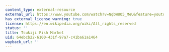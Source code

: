 ```yaml
---
content_type: external-resource
external_url: https://www.youtube.com/watch?v=NqbWUO5_MeU&feature=youtu.be
has_external_license_warning: true
license: https://en.wikipedia.org/wiki/All_rights_reserved
status: ''
title: Tsukiji Fish Market
uid: 64ebcb22-6100-431f-97a7-c41ba61a1464
wayback_url: ''
---
```


